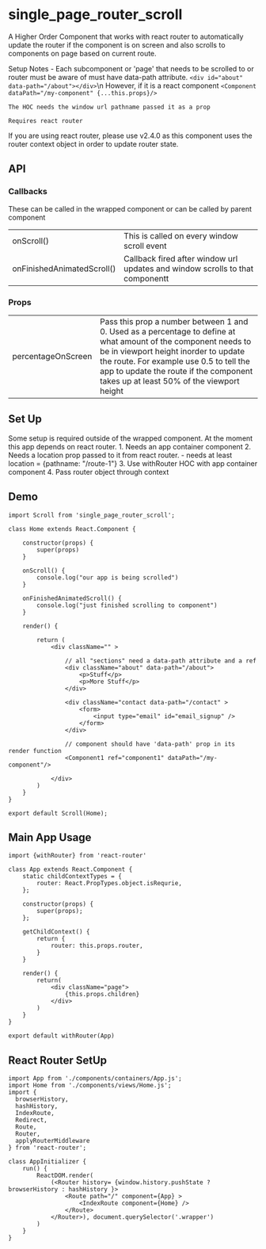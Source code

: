 # single_page_router_scroll
A Higher Order Component that works with react router to automatically update the router if the component is on screen and also scrolls to components on page based on current route.

Setup Notes - 
	Each subcomponent or 'page' that needs to be scrolled to or router must be aware of must have data-path attribute. 
	`<div id="about" data-path="/about"></div>`\n
	However, if it is a react component
	`<Component dataPath="/my-component" {...this.props}/>`
	
	The HOC needs the window url pathname passed it as a prop
	
	Requires react router
	
If you are using react router, please use v2.4.0 as this component uses the router context object in order to update router state.

<h2>API</h2>

<h3>Callbacks</h3>
These can be called in the wrapped component or can be called by parent component

<table>
	<tr>
		<td>
			onScroll()
		</td>
		<td>
			This is called on every window scroll event
		</td>
	</tr>
	<tr>
		<td>
			onFinishedAnimatedScroll()
		</td>
		<td>
			Callback fired after window url updates and window scrolls to that componentt
		</td>
	</tr>
</table>

<h3>Props</h3>
<table>
	<tr>
		<td>
			percentageOnScreen
		</td>
		<td>
			Pass this prop a number between 1 and 0. Used as a percentage to define at what amount of the component needs to be in viewport height inorder to update the route.
			For example use 0.5 to tell the app to update the route if the component takes up at least 50% of the viewport height
		</td>
	</tr>
</table>

<h2>Set Up</h2>
Some setup is required outside of the wrapped component. At the moment this app depends on react router.
1. Needs an app container component
2. Needs a location prop passed to it from react router.
	- needs at least location = {pathname: "/route-1"}
3. Use withRouter HOC with app container component
4. Pass router object through context

<h2>Demo</h2>

```
import Scroll from 'single_page_router_scroll';

class Home extends React.Component {
	
	constructor(props) {
		super(props)
	}

	onScroll() {
		console.log("our app is being scrolled")
	}

	onFinishedAnimatedScroll() {
		console.log("just finished scrolling to component")
	}
	
	render() {
		
		return (
			<div className="" >
				
				// all "sections" need a data-path attribute and a ref
				<div className="about" data-path="/about">
					<p>Stuff</p>
					<p>More Stuff</p>
				</div>
				
				<div className="contact data-path="/contact" >
					<form>
						<input type="email" id="email_signup" />
					</form>
				</div>
				
				// component should have 'data-path' prop in its render function
				<Component1 ref="component1" dataPath="/my-component"/>
				
			</div>
		)
	}
}

export default Scroll(Home);

```


<h2>Main App Usage</h2>

```
import {withRouter} from 'react-router'

class App extends React.Component {
	static childContextTypes = {
		router: React.PropTypes.object.isRequrie,
	};

	constructor(props) {
		super(props);
	};
	
	getChildContext() {
		return {
			router: this.props.router,
		}
	}
	
	render() {
		return(
			<div className="page">
				{this.props.children}
    		</div>
		)
	}
}

export default withRouter(App)
```

<h2>React Router SetUp</h2>

```
import App from './components/containers/App.js';
import Home from './components/views/Home.js';
import {
  browserHistory,
  hashHistory,
  IndexRoute,
  Redirect,
  Route,
  Router,
  applyRouterMiddleware
} from 'react-router';

class AppInitializer {
	run() {
		ReactDOM.render( 
			(<Router history= {window.history.pushState ? browserHistory : hashHistory }>
				<Route path="/" component={App} >
					<IndexRoute component={Home} />
				</Route>
			</Router>), document.querySelector('.wrapper')
		)
	}
}

```

